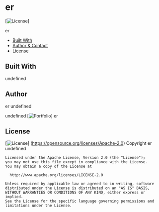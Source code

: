 # er
  [![License](https://img.shields.io/badge/License-Apache%202.0-blue.svg)]

  er

* [Built With](#Built-With)
* [Author & Contact](#Author)
* [License](#License)

## Built With
  undefined


## Author 
  er
  undefined

  undefined
  [![Portfolio](https://developer.mozilla.org/en-US/docs/Learn/JavaScript/Asynchronous)]
  er


## License
  [![License](https://img.shields.io/badge/License-Apache%202.0-blue.svg)]
  (https://opensource.org/licenses/Apache-2.0)
     Copyright er undefined

    Licensed under the Apache License, Version 2.0 (the "License");
    you may not use this file except in compliance with the License.
    You may obtain a copy of the License at
 
      http://www.apache.org/licenses/LICENSE-2.0
 
    Unless required by applicable law or agreed to in writing, software
    distributed under the License is distributed on an "AS IS" BASIS,
    WITHOUT WARRANTIES OR CONDITIONS OF ANY KIND, either express or implied.
    See the License for the specific language governing permissions and
    limitations under the License.

